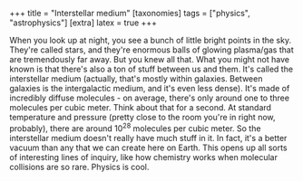 +++
title = "Interstellar medium"
[taxonomies]
tags = ["physics", "astrophysics"]
[extra]
latex = true
+++

When you look up at night, you see a bunch of little bright points in the
sky. They're called stars, and they're enormous balls of glowing plasma/gas
that are tremendously far away. But you knew all that. What you might not
have known is that there's also a ton of stuff between us and them. It's
called the interstellar medium (actually, that's mostly within galaxies.
Between galaxies is the intergalactic medium, and it's even less dense).
It's made of incredibly diffuse molecules - on average, there's only around
one to three molecules per cubic meter. Think about that for a second. At
standard temperature and pressure (pretty close to the room you're in right
now, probably), there are around $10^{28}$ molecules per cubic meter. So the
interstellar medium doesn't really have much stuff in it. In fact, it's a
better vacuum than any that we can create here on Earth. This opens up all
sorts of interesting lines of inquiry, like how chemistry works when
molecular collisions are so rare. Physics is cool.
